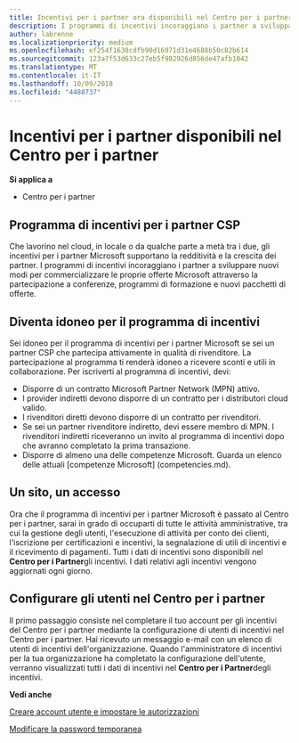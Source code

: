 ```yaml
---
title: Incentivi per i partner ora disponibili nel Centro per i partner | Centro per i partner
description: I programmi di incentivi incoraggiano i partner a sviluppare nuove tecniche di marketing, offrire formazione e altro
author: labrenne
ms.localizationpriority: medium
ms.openlocfilehash: ef254f1630cdfb90d16971d31e4688b50c82b614
ms.sourcegitcommit: 123a7f53d633c27eb5f982926d856de47afb1042
ms.translationtype: MT
ms.contentlocale: it-IT
ms.lasthandoff: 10/09/2018
ms.locfileid: "4488737"
---
```

# <a name="partner-incentives-is-now-on-partner-center"></a>Incentivi per i partner disponibili nel Centro per i partner 

**Si applica a**

-  Centro per i partner

## <a name="the-csp-partner-incentives-program"></a>Programma di incentivi per i partner CSP

Che lavorino nel cloud, in locale o da qualche parte a metà tra i due, gli incentivi per i partner Microsoft supportano la redditività e la crescita dei partner. I programmi di incentivi incoraggiano i partner a sviluppare nuovi modi per commercializzare le proprie offerte Microsoft attraverso la partecipazione a conferenze, programmi di formazione e nuovi pacchetti di offerte. 

## <a name="qualify-for-the-incentives-program"></a>Diventa idoneo per il programma di incentivi

Sei idoneo per il programma di incentivi per i partner Microsoft se sei un partner CSP che partecipa attivamente in qualità di rivenditore.
La partecipazione al programma ti renderà idoneo a ricevere sconti e utili in collaborazione. Per iscriverti al programma di incentivi, devi: 
-   Disporre di un contratto Microsoft Partner Network (MPN) attivo.  
-   I provider indiretti devono disporre di un contratto per i distributori cloud valido.
-   I rivenditori diretti devono disporre di un contratto per rivenditori.
-   Se sei un partner rivenditore indiretto, devi essere membro di MPN. I rivenditori indiretti riceveranno un invito al programma di incentivi dopo che avranno completato la prima transazione. 
-   Disporre di almeno una delle competenze Microsoft. Guarda un elenco delle attuali [competenze Microsoft] (competencies.md).

## <a name="one-site-one-log-on"></a>Un sito, un accesso

Ora che il programma di incentivi per i partner Microsoft è passato al Centro per i partner, sarai in grado di occuparti di tutte le attività amministrative, tra cui la gestione degli utenti, l'esecuzione di attività per conto dei clienti, l'iscrizione per certificazioni e incentivi, la segnalazione di utili di incentivi e il ricevimento di pagamenti. Tutti i dati di incentivi sono disponibili nel **Centro per i Partner**gli incentivi. I dati relativi agli incentivi vengono aggiornati ogni giorno.
 
## <a name="set-your-users-up-in-partner-center"></a>Configurare gli utenti nel Centro per i partner
 
Il primo passaggio consiste nel completare il tuo account per gli incentivi del Centro per i partner mediante la configurazione di utenti di incentivi nel Centro per i partner. Hai ricevuto un messaggio e-mail con un elenco di utenti di incentivi dell'organizzazione. Quando l'amministratore di incentivi per la tua organizzazione ha completato la configurazione dell'utente, verranno visualizzati tutti i dati di incentivi nel **Centro per i Partner**degli incentivi.

**Vedi anche**

[Creare account utente e impostare le autorizzazioni](create-user-accounts-and-set-permissions.md)

[Modificare la password temporanea](change-your-temporary-password.md)

